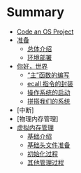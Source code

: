 # Summary

* [Code an OS Project](README.md)
* [准备](ready/README.md)
  * [总体介绍](ready/intro.md)
  * [环境部署](ready/env.md)
* [你好，世界](helloworld/README.md)
  * [“主”函数的编写](helloworld/main.md)
  * [ecall 指令的封装](helloworld/packaging.md)
  * [操作系统的启动](helloworld/boot.md)
  * [拼搭我们的系统](helloworld/make.md)
* [中断]
* [物理内存管理]
* [虚拟内存管理](virtualmm/README.md)
  * [基础介绍](virtualmm/intro.md)
  * [基础头文件准备](virtualmm/header.md)
  * [初始化过程](virtualmm/init.md)
  * [其他管理过程](virtualmm/manage.md)
